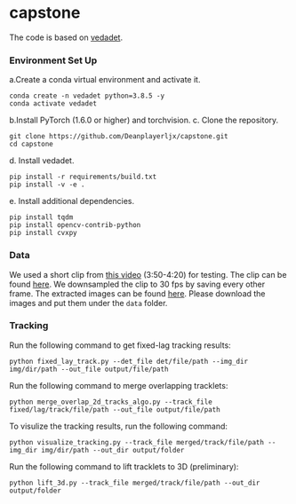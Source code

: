 # capstone
The code is based on [vedadet](https://github.com/Media-Smart/vedadet).

### Environment Set Up
a.Create a conda virtual environment and activate it.
```
conda create -n vedadet python=3.8.5 -y
conda activate vedadet
```
b.Install PyTorch (1.6.0 or higher) and torchvision.
c. Clone the repository.
```
git clone https://github.com/Deanplayerljx/capstone.git
cd capstone
```
d. Install vedadet.
```
pip install -r requirements/build.txt
pip install -v -e .
```
e. Install additional dependencies.
```
pip install tqdm
pip install opencv-contrib-python
pip install cvxpy
```

### Data
We used a short clip from [this video](https://www.youtube.com/watch?v=VD6Fc5d1VFU) (3:50-4:20) for testing. The clip can be found [here](https://drive.google.com/file/d/1Gv4O1XOem-Jwp0ICDQegC6k23MgvIUpC/view?usp=sharing). We downsampled the clip to 30 fps by saving every other frame. The extracted images can be found [here](https://drive.google.com/file/d/1xEPNLovIiK4r8-PxiaDqeap6iY4_4gdZ/view?usp=sharing). Please download the images and put them under the ```data``` folder.

### Tracking
Run the following command to get fixed-lag tracking results:
```
python fixed_lay_track.py --det_file det/file/path --img_dir img/dir/path --out_file output/file/path
```
Run the following command to merge overlapping tracklets:
```
python merge_overlap_2d_tracks_algo.py --track_file fixed/lag/track/file/path --out_file output/file/path
```
To visulize the tracking results, run the following command:
```
python visualize_tracking.py --track_file merged/track/file/path --img_dir img/dir/path --out_dir output/folder
```
Run the following command to lift tracklets to 3D (preliminary):
```
python lift_3d.py --track_file merged/track/file/path --out_dir output/folder
```